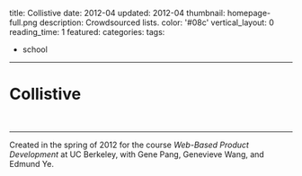 title: Collistive
date: 2012-04
updated: 2012-04
thumbnail: homepage-full.png
description: Crowdsourced lists.
color: '#08c'
vertical_layout: 0
reading_time: 1
featured:
categories:
tags:
- school
---

# Collistive

<img class="wide bordered rounded" src="homepage.png" alt="">
<img class="wide bordered rounded" src="list.png" alt="">
<img class="wide bordered rounded" src="who-we-are.png" alt="">

---
Created in the spring of 2012 for the course *Web-Based Product Development* at UC Berkeley, with Gene Pang, Genevieve Wang, and Edmund Ye.

